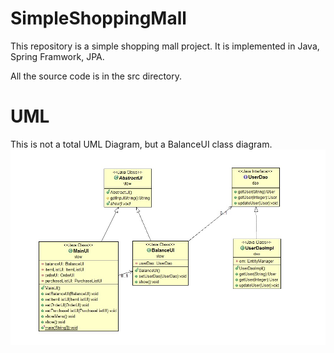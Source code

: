 # SimpleShoppingMall

This repository is a simple shopping mall project. It is implemented in Java, Spring Framwork, JPA.

All the source code is in the src directory.


# UML
This is not a total UML Diagram, but a BalanceUI class diagram.
![Alt text](UML.jpg?raw=true)
